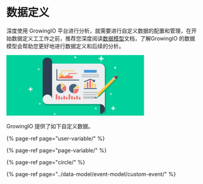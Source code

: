 # 数据定义

深度使用 GrowingIO 平台进行分析，就需要进行自定义数据的配置和管理，在开始数据定义工工作之前，推荐您深度阅读[数据模型](../data-model/)文档，了解GrowingIO 的数据模型会帮助您更好地进行数据定义和后续的分析。

![](../.gitbook/assets/wei-xin-tou-tu-10.282.jpg)

GrowingIO 提供了如下自定义数据。

{% page-ref page="user-variable/" %}

{% page-ref page="page-variable/" %}

{% page-ref page="circle/" %}

{% page-ref page="../data-model/event-model/custom-event/" %}



